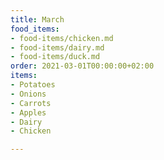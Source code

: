 ```yaml
---
title: March
food_items:
- food-items/chicken.md
- food-items/dairy.md
- food-items/duck.md
order: 2021-03-01T00:00:00+02:00
items:
- Potatoes
- Onions
- Carrots
- Apples
- Dairy
- Chicken

---
```

